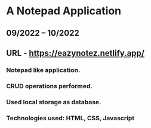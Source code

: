 # A Notepad Application
## 09/2022 – 10/2022
## URL - https://eazynotez.netlify.app/
### Notepad like application.
### CRUD operations performed.
### Used local storage as database.
### Technologies used: HTML, CSS, Javascript
